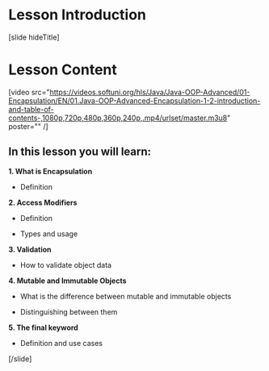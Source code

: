 # Lesson Introduction

[slide hideTitle]

# Lesson Content

[video src="https://videos.softuni.org/hls/Java/Java-OOP-Advanced/01-Encapsulation/EN/01.Java-OOP-Advanced-Encapsulation-1-2-introduction-and-table-of-contents-,1080p,720p,480p,360p,240p,.mp4/urlset/master.m3u8" poster="" /]

## In this lesson you will learn:

**1. What is Encapsulation** 

- Definition

**2. Access Modifiers**

- Definition

- Types and usage

**3. Validation**

- How to validate object data

**4. Mutable and Immutable Objects**

- What is the difference between mutable and immutable objects 

- Distinguishing between them

**5. The final keyword**

- Definition and use cases
    
[/slide]
